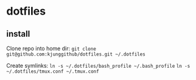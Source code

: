 # dotfiles
## install
Clone repo into home dir:
`git clone git@github.com:kjunggithub/dotfiles.git ~/.dotfiles`

Create symlinks:
`ln -s ~/.dotfiles/bash_profile ~/.bash_profile`
`ln -s ~/.dotfiles/tmux.conf ~/.tmux.conf`